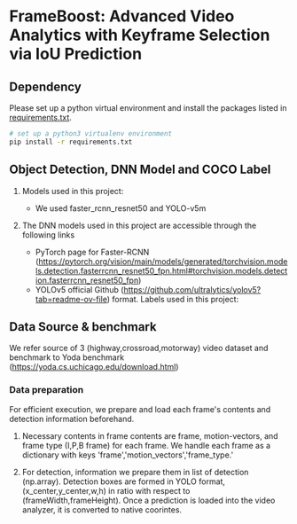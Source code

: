 # FrameBoost: Advanced Video Analytics with Keyframe Selection via IoU Prediction

## Dependency
Please set up a python virtual environment and install the packages listed in 
[requirements.txt](requirements.txt).
```bash
# set up a python3 virtualenv environment
pip install -r requirements.txt
```

## Object Detection, DNN Model and COCO Label
1. Models used in this project:
    * We used faster_rcnn_resnet50 and YOLO-v5m

2. The DNN models used in this project are accessible through the following links
    * PyTorch page for Faster-RCNN (https://pytorch.org/vision/main/models/generated/torchvision.models.detection.fasterrcnn_resnet50_fpn.html#torchvision.models.detection.fasterrcnn_resnet50_fpn)
    * YOLOv5 official Github (https://github.com/ultralytics/yolov5?tab=readme-ov-file)
format. Labels used in this project:
 
## Data Source & benchmark
We refer source of 3 (highway,crossroad,motorway) video dataset and benchmark to Yoda benchmark (https://yoda.cs.uchicago.edu/download.html)

### Data preparation
For efficient execution, we prepare and load each frame's contents and detection information beforehand.

1. Necessary contents in frame contents are frame, motion-vectors, and frame type (I,P,B frame) for each frame. 
We handle each frame as a dictionary with keys 'frame','motion_vectors','frame_type.'

2. For detection, information we prepare them in list of detection (np.array). 
Detection boxes are formed in YOLO format, 
(x_center,y_center,w,h) in ratio with respect to (frameWidth,frameHeight).
Once a prediction is loaded into the video analyzer, it is converted to native coorintes.